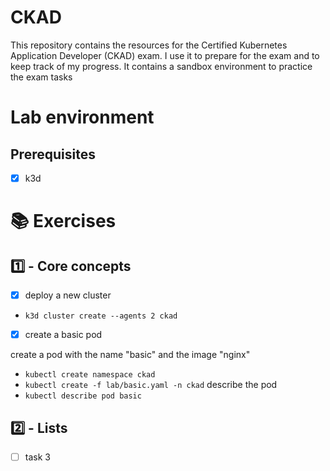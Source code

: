 # CKAD

This repository contains the resources for the Certified Kubernetes Application Developer (CKAD) exam. 
I use it to prepare for the exam and to keep track of my progress.
It contains a sandbox environment to practice the exam tasks

# Lab environment 

## Prerequisites

- [x] k3d 

# 📚 Exercises

## 1️⃣ - Core concepts

- [x] deploy a new cluster
- ```k3d cluster create --agents 2 ckad ```

- [x] create a basic pod

create a pod with the name "basic" and the image "nginx"
- ```kubectl create namespace ckad```
- ```kubectl create -f lab/basic.yaml -n ckad```
describe the pod
- ```kubectl describe pod basic ```

## 2️⃣ - Lists

- [ ] task 3
